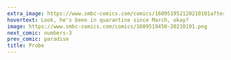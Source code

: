 ```yaml
---
extra_image: https://www.smbc-comics.com/comics/160951952120210101after.png
hovertext: Look, he's been in quarantine since March, okay?
image: https://www.smbc-comics.com/comics/1609519450-20210101.png
next_comic: numbers-3
prev_comic: paradise
title: Probe
---
```


